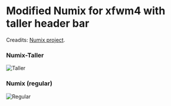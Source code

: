 Modified Numix for xfwm4 with taller header bar
================
Creadits: [Numix project](http://numixproject.org).

### Numix-Taller
![Taller](https://cloud.githubusercontent.com/assets/1112612/11616823/b962069a-9c8d-11e5-9d0d-42c3b2e6a6a9.png)

### Numix (regular)
![Regular](https://cloud.githubusercontent.com/assets/1112612/11616821/b6efb54c-9c8d-11e5-99c3-7494a4a54532.png)
